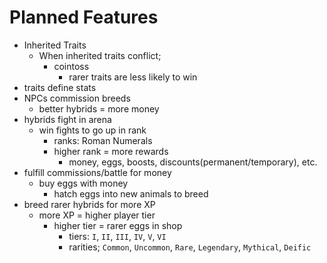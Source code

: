# Planned Features
- Inherited Traits
  - When inherited traits conflict;
    - cointoss
      - rarer traits are less likely to win
- traits define stats
- NPCs commission breeds
  - better hybrids = more money
- hybrids fight in arena
  - win fights to go up in rank
    - ranks: Roman Numerals
    - higher rank = more rewards
      - money, eggs, boosts, discounts(permanent/temporary),  etc.
- fulfill commissions/battle for money
  - buy eggs with money
    - hatch eggs into new animals to breed
- breed rarer hybrids for more XP
  - more XP = higher player tier
    - higher tier = rarer eggs in shop
      - tiers: `I`, `II`, `III`, `IV`, `V`, `VI`
      - rarities; `Common`, `Uncommon`, `Rare`, `Legendary`, `Mythical`, `Deific`